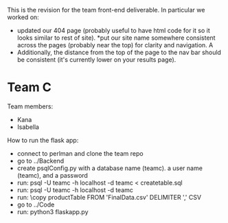 This is the revision for the team front-end deliverable. In particular we worked on: 
* updated our 404 page (probably useful to have html code for it so it looks similar to rest of site). 
*put our site name somewhere consistent across the pages (probably near the top) for clarity and navigation. A
* Additionally, the distance from the top of the page to the nav bar should be consistent (it's currently lower on your results page). 


# Team C
Team members: 
* Kana 
* Isabella 

How to run the flask app:
*  connect to perlman and clone the team repo
*  go to ../Backend
*  create psqlConfig.py with a database name (teamc). a user name (teamc), and a password
*  run: psql -U teamc -h localhost -d teamc < createtable.sql
*  run: psql -U teamc -h localhost -d teamc
*  run: \copy productTable FROM 'FinalData.csv' DELIMITER ',' CSV
*  go to ../Code
*  run: python3 flaskapp.py